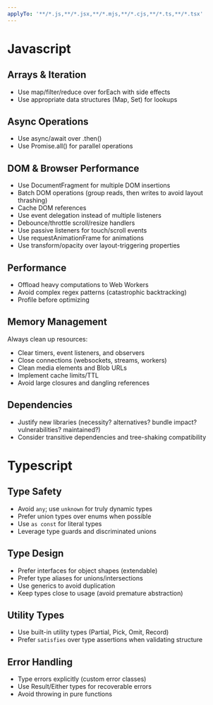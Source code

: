 ```yaml
---
applyTo: '**/*.js,**/*.jsx,**/*.mjs,**/*.cjs,**/*.ts,**/*.tsx'
---
```


# Javascript

## Arrays & Iteration

- Use map/filter/reduce over forEach with side effects
- Use appropriate data structures (Map, Set) for lookups

## Async Operations

- Use async/await over .then()
- Use Promise.all() for parallel operations

## DOM & Browser Performance

- Use DocumentFragment for multiple DOM insertions
- Batch DOM operations (group reads, then writes to avoid layout thrashing)
- Cache DOM references
- Use event delegation instead of multiple listeners
- Debounce/throttle scroll/resize handlers
- Use passive listeners for touch/scroll events
- Use requestAnimationFrame for animations
- Use transform/opacity over layout-triggering properties

## Performance

- Offload heavy computations to Web Workers
- Avoid complex regex patterns (catastrophic backtracking)
- Profile before optimizing

## Memory Management

Always clean up resources:

- Clear timers, event listeners, and observers
- Close connections (websockets, streams, workers)
- Clean media elements and Blob URLs
- Implement cache limits/TTL
- Avoid large closures and dangling references

## Dependencies

- Justify new libraries (necessity? alternatives? bundle impact? vulnerabilities? maintained?)
- Consider transitive dependencies and tree-shaking compatibility

# Typescript

## Type Safety

- Avoid `any`; use `unknown` for truly dynamic types
- Prefer union types over enums when possible
- Use `as const` for literal types
- Leverage type guards and discriminated unions

## Type Design

- Prefer interfaces for object shapes (extendable)
- Prefer type aliases for unions/intersections
- Use generics to avoid duplication
- Keep types close to usage (avoid premature abstraction)

## Utility Types

- Use built-in utility types (Partial, Pick, Omit, Record)
- Prefer `satisfies` over type assertions when validating structure

## Error Handling

- Type errors explicitly (custom error classes)
- Use Result/Either types for recoverable errors
- Avoid throwing in pure functions
